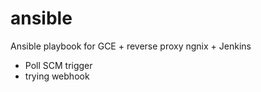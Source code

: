 # ansible
Ansible playbook for GCE + reverse proxy ngnix + Jenkins
+ Poll SCM trigger
+ trying webhook
